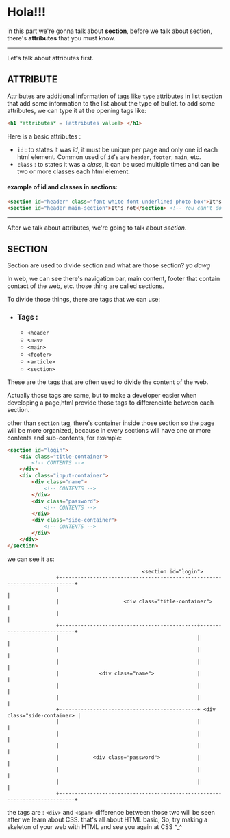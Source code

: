 # Hola!!! 
in this part we're gonna talk about **section**, before we talk about section, there's **attributes** that you must know.

---
Let's talk about attributes first.
## ATTRIBUTE

Attributes are additional information of tags like `type` attributes in list section that add some information to the list about the type of bullet.
to add some attributes, we can type it at the opening tags like:
```html
<h1 *attributes* = [attributes value]> </h1>
```

Here is a basic attributes :

- `id`       : to states it was *id*, it must be unique per page and only one id each html element. Common used of `id`'s are `header`, `footer`, `main`, etc.
- `class`    : to states it was a *class*, it can be used multiple times and can be two or more classes each html element.
#### example of id and classes in sections:
```html
<section id="header" class="font-white font-underlined photo-box">It's ok</section>
<section id="header main-section">It's not</section> <!-- You can't do this because there's two id in one element and another used of the same id (header). -->
```

---
After we talk about attributes, we're going to talk about *section*.

## SECTION        

Section are used to divide section and what are those section? *yo dawg*

In web, we can see there's navigation bar, main content, footer that contain contact of the web, etc. those thing are called sections.

To divide those things, there are tags that we can use:

- ### Tags :   
  - `<header`
  - `<nav>`
  - `<main>`
  - `<footer>`
  - `<article>`
  - `<section>`

These are the tags that are often used to divide the content of the web.

Actually those tags are same, but to make a developer easier when developing a page,html provide those tags to differenciate between each section.

other than `section` tag, there's container inside those section so the page will be more organized, because in every sections will have one or more contents and sub-contents, for example:

```html
<section id="login">
    <div class="title-container">
        <!-- CONTENTS -->
    </div>
    <div class="input-container">
        <div class="name">
            <!-- CONTENTS -->
        </div>
        <div class="password">
            <!-- CONTENTS -->
        </div>
        <div class="side-container">
            <!-- CONTENTS -->
        </div>
    </div>
</section>
```

we can see it as:

                                                <section id="login">
                    +---------------------------------------------------------------------------+
                    |                                                                           |
                    |                     <div class="title-container">                         |                
                    |                                                                           |
                    +---------------------------------------------+-----------------------------+
                    |                                             |                             |
                    |                                             |                             |
                    |                                             |                             |
                    |             <div class="name">              |                             |
                    |                                             |                             |
                    |                                             |                             |
                    +---------------------------------------------+ <div class="side-container> |
                    |                                             |                             |
                    |                                             |                             |
                    |                                             |                             |
                    |           <div class="password">            |                             |
                    |                                             |                             |
                    |                                             |                             |
                    +---------------------------------------------------------------------------+

the tags are : `<div>` and `<span>`
difference between those two will be seen after we learn about CSS. that's all about HTML basic,
So, try making a skeleton of your web with HTML and see you again at CSS ^_^